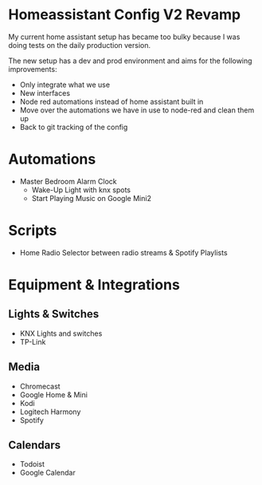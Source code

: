 # Homeassistant Config V2 Revamp


My current home assistant setup has became too bulky because I was doing tests on the daily production version. 

The new setup has a dev and prod environment and aims for the following improvements:

- Only integrate what we use
- New interfaces
- Node red automations instead of home assistant built in
- Move over the automations we have in use to node-red and clean them up
- Back to git tracking of the config



# Automations

* Master Bedroom Alarm Clock
    * Wake-Up Light with knx spots
    * Start Playing Music on Google Mini2

# Scripts

* Home Radio Selector between radio streams & Spotify Playlists

# Equipment & Integrations

## Lights & Switches

* KNX Lights and switches
* TP-Link

## Media

* Chromecast
* Google Home & Mini
* Kodi
* Logitech Harmony
* Spotify

## Calendars

* Todoist
* Google Calendar
